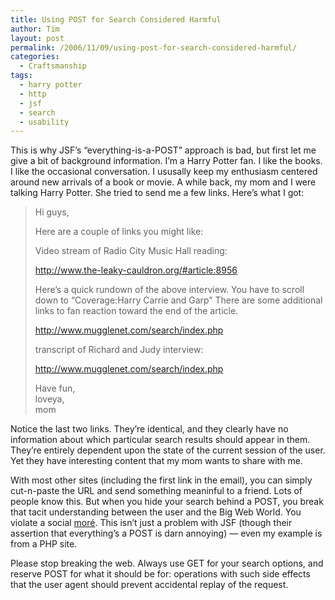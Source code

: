 ```yaml
---
title: Using POST for Search Considered Harmful
author: Tim
layout: post
permalink: /2006/11/09/using-post-for-search-considered-harmful/
categories:
  - Craftsmanship
tags:
  - harry potter
  - http
  - jsf
  - search
  - usability
---
```

This is why JSF&#8217;s &#8220;everything-is-a-POST&#8221; approach is bad, but first let me give a bit of background information. I&#8217;m a Harry Potter fan. I like the books. I like the occasional conversation. I ususally keep my enthusiasm centered around new arrivals of a book or movie. A while back, my mom and I were talking Harry Potter. She tried to send me a few links. Here&#8217;s what I got:

> Hi guys,
> 
> Here are a couple of links you might like:
> 
> Video stream of Radio City Music Hall reading:
> 
> http://www.the-leaky-cauldron.org/#article:8956
> 
> Here&#8217;s a quick rundown of the above interview. You have to scroll down to &#8220;Coverage:Harry Carrie and Garp&#8221; There are some additional links to fan reaction toward the end of the article.
> 
> http://www.mugglenet.com/search/index.php
> 
> transcript of Richard and Judy interview:
> 
> http://www.mugglenet.com/search/index.php
> 
> Have fun,  
> loveya,  
> mom 

Notice the last two links. They&#8217;re identical, and they clearly have no information about which particular search results should appear in them. They&#8217;re entirely dependent upon the state of the current session of the user. Yet they have interesting content that my mom wants to share with me.

With most other sites (including the first link in the email), you can simply cut-n-paste the URL and send something meaninful to a friend. Lots of people know this. But when you hide your search behind a POST, you break that tacit understanding between the user and the Big Web World. You violate a social [moré][1]. This isn&#8217;t just a problem with JSF (though their assertion that everything&#8217;s a POST is darn annoying) &#8212; even my example is from a PHP site.

Please stop breaking the web. Always use GET for your search options, and reserve POST for what it should be for: operations with such side effects that the user agent should prevent accidental replay of the request.

 [1]: http://en.wikipedia.org/wiki/Mores
